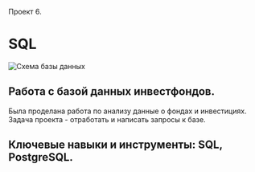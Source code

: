 Проект 6.

# SQL
![Схема базы данных](https://github.com/dema-02/yandex-praktikum-projekt/raw/06_invest_fond/Image.png)

## Работа с базой данных инвестфондов.

Была проделана работа по анализу данные о фондах и инвестициях. Задача проекта - отработать и написать запросы к базе. 

## Ключевые навыки и инструменты: SQL, PostgreSQL.
